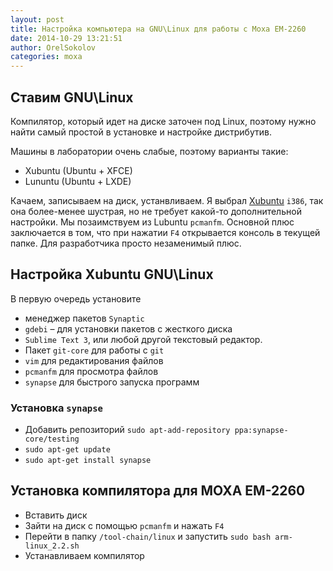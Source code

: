 ```yaml
---
layout: post
title: Настройка компьютера на GNU\Linux для работы с Moxa EM-2260
date: 2014-10-29 13:21:51
author: OrelSokolov
categories: moxa
---
```


## Ставим GNU\Linux

Компилятор, который идет на диске заточен под Linux, поэтому нужно найти самый простой в установке и настройке дистрибутив.

Машины в лаборатории очень слабые, поэтому варианты такие:

* Xubuntu (Ubuntu + XFCE)
* Lununtu (Ubuntu + LXDE)

Качаем, записываем на диск, устанвливаем. Я выбрал [Xubuntu](http://xubuntu.org/) `i386`, так она более-менее шустрая, но не требует какой-то дополнительной настройки. Мы позаимствуем из Lubuntu `pcmanfm`. Основной плюс заключается в том, что при нажатии `F4` открывается консоль в текущей папке. Для разработчика просто незаменимый плюс.

## Настройка Xubuntu GNU\Linux

В первую очередь установите

* менеджер пакетов `Synaptic`
* `gdebi` – для установки пакетов с жесткого диска
* `Sublime Text 3`, или любой другой текстовый редактор.
* Пакет `git-core` для работы с `git`
* `vim` для редактирования файлов
* `pcmanfm` для просмотра файлов
* `synapse` для быстрого запуска программ

### Установка `synapse`

* Добавить репозиторий `sudo apt-add-repository ppa:synapse-core/testing`
* `sudo apt-get update`
* `sudo apt-get install synapse`

## Установка компилятора для MOXA EM-2260

* Вставить диск
* Зайти на диск с помощью `pcmanfm` и нажать `F4`
* Перейти в папку `/tool-chain/linux` и запустить `sudo bash arm-linux_2.2.sh`
* Устанавливаем компилятор

